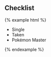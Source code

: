 ## Checklist

{% example html %}
<ul class="checklist text-serif">
  <li>Single</li>
  <li>Taken</li>
  <li class="active">Pokémon Master</li>
</ul>
{% endexample %}

